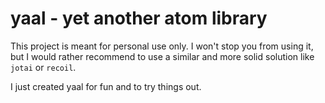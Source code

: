 # yaal - yet another atom library

This project is meant for personal use only.
I won't stop you from using it, but I would rather recommend to use a similar
and more solid solution like `jotai` or `recoil`.

I just created yaal for fun and to try things out.
